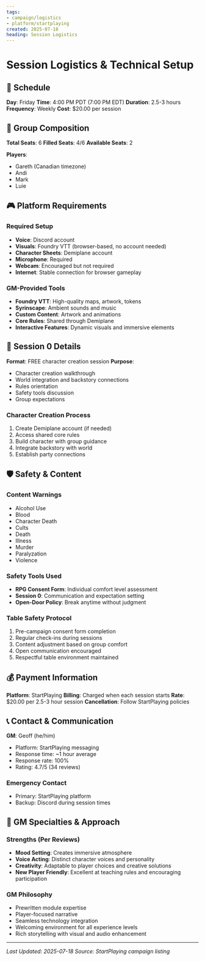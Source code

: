 ```yaml
---
tags:
- campaign/logistics
- platform/startplaying
created: 2025-07-18
heading: Session Logistics
---
```


# Session Logistics & Technical Setup

## 📅 Schedule
**Day**: Friday
**Time**: 4:00 PM PDT (7:00 PM EDT)
**Duration**: 2.5-3 hours
**Frequency**: Weekly
**Cost**: $20.00 per session

## 👥 Group Composition
**Total Seats**: 6
**Filled Seats**: 4/6
**Available Seats**: 2

**Players**:
- Gareth (Canadian timezone)
- Andi
- Mark
- Luie

## 🎮 Platform Requirements

### Required Setup
- **Voice**: Discord account
- **Visuals**: Foundry VTT (browser-based, no account needed)
- **Character Sheets**: Demiplane account
- **Microphone**: Required
- **Webcam**: Encouraged but not required
- **Internet**: Stable connection for browser gameplay

### GM-Provided Tools
- **Foundry VTT**: High-quality maps, artwork, tokens
- **Syrinscape**: Ambient sounds and music
- **Custom Content**: Artwork and animations
- **Core Rules**: Shared through Demiplane
- **Interactive Features**: Dynamic visuals and immersive elements

## 🔰 Session 0 Details
**Format**: FREE character creation session
**Purpose**: 
- Character creation walkthrough
- World integration and backstory connections
- Rules orientation
- Safety tools discussion
- Group expectations

### Character Creation Process
1. Create Demiplane account (if needed)
2. Access shared core rules
3. Build character with group guidance
4. Integrate backstory with world
5. Establish party connections

## 🛡️ Safety & Content

### Content Warnings
- Alcohol Use
- Blood
- Character Death
- Cults
- Death
- Illness
- Murder
- Paralyzation
- Violence

### Safety Tools Used
- **RPG Consent Form**: Individual comfort level assessment
- **Session 0**: Communication and expectation setting
- **Open-Door Policy**: Break anytime without judgment

### Table Safety Protocol
1. Pre-campaign consent form completion
2. Regular check-ins during sessions
3. Content adjustment based on group comfort
4. Open communication encouraged
5. Respectful table environment maintained

## 💰 Payment Information
**Platform**: StartPlaying
**Billing**: Charged when each session starts
**Rate**: $20.00 per 2.5-3 hour session
**Cancellation**: Follow StartPlaying policies

## 📞 Contact & Communication
**GM**: Geoff (he/him)
- Platform: StartPlaying messaging
- Response time: ~1 hour average
- Response rate: 100%
- Rating: 4.7/5 (34 reviews)

### Emergency Contact
- Primary: StartPlaying platform
- Backup: Discord during session times

## 🎯 GM Specialties & Approach
### Strengths (Per Reviews)
- **Mood Setting**: Creates immersive atmosphere
- **Voice Acting**: Distinct character voices and personality
- **Creativity**: Adaptable to player choices and creative solutions
- **New Player Friendly**: Excellent at teaching rules and encouraging participation

### GM Philosophy
- Prewritten module expertise
- Player-focused narrative
- Seamless technology integration
- Welcoming environment for all experience levels
- Rich storytelling with visual and audio enhancement

---
*Last Updated: 2025-07-18*
*Source: StartPlaying campaign listing*